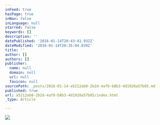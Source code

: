 ```yaml
---
inFeed: true
hasPage: true
inNav: false
inLanguage: null
starred: false
keywords: []
description: ''
datePublished: '2016-01-14T20:43:41.932Z'
dateModified: '2016-01-14T20:35:04.839Z'
title: ''
author: []
authors: []
publisher:
  name: null
  domain: null
  url: null
  favicon: null
sourcePath: _posts/2016-01-14-a5212ab0-2b2d-4af0-b8b3-4d1928a57b85.md
published: true
url: a5212ab0-2b2d-4af0-b8b3-4d1928a57b85/index.html
_type: Article

---
```

![](https://the-grid-user-content.s3-us-west-2.amazonaws.com/ab771ec2-f6ef-4725-971c-3db56a42cebd.JPG)